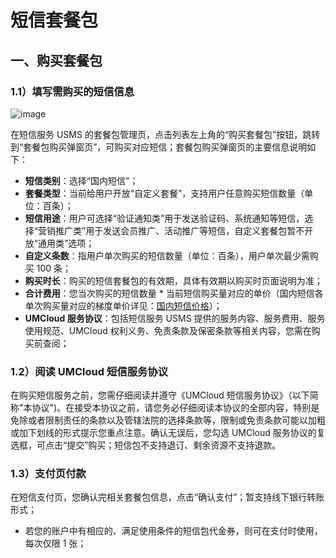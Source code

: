 # 短信套餐包

## 一、购买套餐包

### 1.1）填写需购买的短信信息

![image](https://umweb-static.cn-sh2.ufileos.com/docs/images/usms/%E8%B4%AD%E4%B9%B0%E5%A5%97%E9%A4%90%E5%8C%85.png)

在短信服务 USMS 的套餐包管理页，点击列表左上角的“购买套餐包”按钮，跳转到“套餐包购买弹窗页”，可购买对应短信；套餐包购买弹窗页的主要信息说明如下：

- **短信类别**：选择“国内短信”；
- **套餐类型**：当前给用户开放“自定义套餐”，支持用户任意购买短信数量（单位：百条）；
- **短信用途**：用户可选择“验证通知类”用于发送验证码、系统通知等短信，选择“营销推广类”用于发送会员推广、活动推广等短信，自定义套餐包暂不开放“通用类”选项；
- **自定义条数**：指用户单次购买的短信数量（单位：百条），用户单次最少需购买 100 条；
- **购买时长**：购买的短信套餐包的有效期，具体有效期以购买时页面说明为准；
- **合计费用**：您当次购买的短信数量 \* 当前短信购买量对应的单价（国内短信各单次购买量对应的梯度单价详见：[国内短信价格](/docs/usms/price/3003)）；
- **UMCloud 服务协议**：包括短信服务 USMS 提供的服务内容、服务费用、服务使用规范、UMCloud 权利义务、免责条款及保密条款等相关内容，您需在购买前查阅；

### 1.2）阅读 UMCloud 短信服务协议

在购买短信服务之前，您需仔细阅读并遵守《UMCloud 短信服务协议》（以下简称"本协议")。在接受本协议之前，请您务必仔细阅读本协议的全部内容，特别是免除或者限制责任的条款以及管辖法院的选择条款等，限制或免责条款可能以加粗或加下划线的形式提示您重点注意。确认无误后，您勾选 UMCloud 服务协议的复选框，可点击“提交”购买；短信包不支持退订、剩余资源不支持退款。

### 1.3）支付页付款

在短信支付页，您确认完相关套餐包信息，点击“确认支付”；暂支持线下银行转账形式；

- 若您的账户中有相应的、满足使用条件的短信包代金券，则可在支付时使用，每次仅限 1 张；
